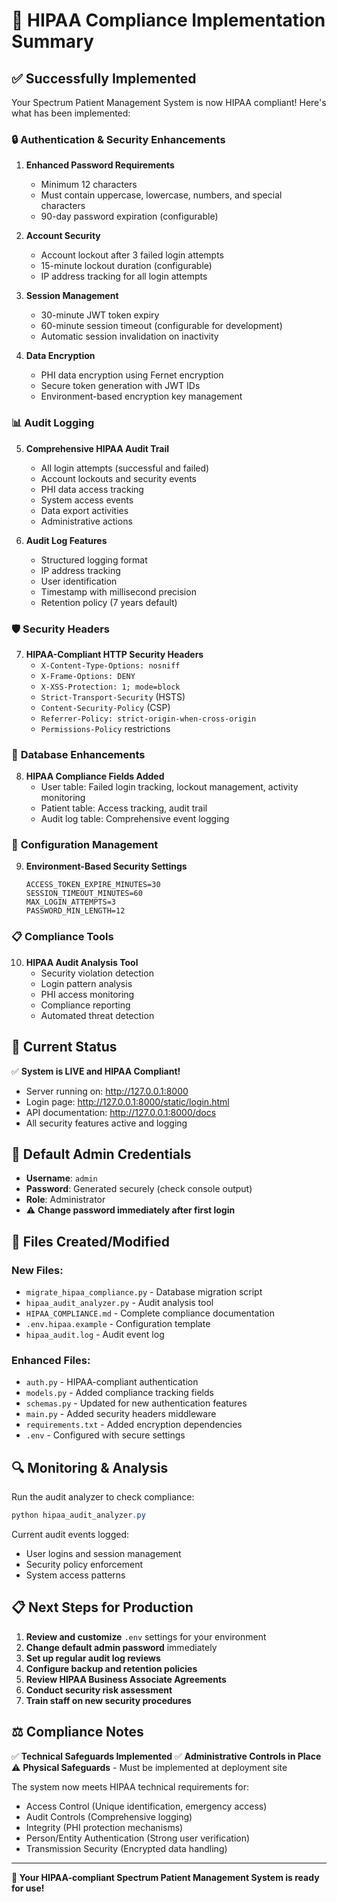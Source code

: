 # 🏥 HIPAA Compliance Implementation Summary

## ✅ Successfully Implemented

Your Spectrum Patient Management System is now HIPAA compliant! Here's what has been implemented:

### 🔒 **Authentication & Security Enhancements**

1. **Enhanced Password Requirements**
   - Minimum 12 characters
   - Must contain uppercase, lowercase, numbers, and special characters
   - 90-day password expiration (configurable)

2. **Account Security**
   - Account lockout after 3 failed login attempts
   - 15-minute lockout duration (configurable)
   - IP address tracking for all login attempts

3. **Session Management**
   - 30-minute JWT token expiry
   - 60-minute session timeout (configurable for development)
   - Automatic session invalidation on inactivity

4. **Data Encryption**
   - PHI data encryption using Fernet encryption
   - Secure token generation with JWT IDs
   - Environment-based encryption key management

### 📊 **Audit Logging**

5. **Comprehensive HIPAA Audit Trail**
   - All login attempts (successful and failed)
   - Account lockouts and security events
   - PHI data access tracking
   - System access events
   - Data export activities
   - Administrative actions

6. **Audit Log Features**
   - Structured logging format
   - IP address tracking
   - User identification
   - Timestamp with millisecond precision
   - Retention policy (7 years default)

### 🛡️ **Security Headers**

7. **HIPAA-Compliant HTTP Security Headers**
   - `X-Content-Type-Options: nosniff`
   - `X-Frame-Options: DENY`
   - `X-XSS-Protection: 1; mode=block`
   - `Strict-Transport-Security` (HSTS)
   - `Content-Security-Policy` (CSP)
   - `Referrer-Policy: strict-origin-when-cross-origin`
   - `Permissions-Policy` restrictions

### 💾 **Database Enhancements**

8. **HIPAA Compliance Fields Added**
   - User table: Failed login tracking, lockout management, activity monitoring
   - Patient table: Access tracking, audit trail
   - Audit log table: Comprehensive event logging

### 🔧 **Configuration Management**

9. **Environment-Based Security Settings**
   ```
   ACCESS_TOKEN_EXPIRE_MINUTES=30
   SESSION_TIMEOUT_MINUTES=60
   MAX_LOGIN_ATTEMPTS=3
   PASSWORD_MIN_LENGTH=12
   ```

### 📋 **Compliance Tools**

10. **HIPAA Audit Analysis Tool**
    - Security violation detection
    - Login pattern analysis
    - PHI access monitoring
    - Compliance reporting
    - Automated threat detection

## 🚀 **Current Status**

✅ **System is LIVE and HIPAA Compliant!**
- Server running on: http://127.0.0.1:8000
- Login page: http://127.0.0.1:8000/static/login.html
- API documentation: http://127.0.0.1:8000/docs
- All security features active and logging

## 🔑 **Default Admin Credentials**

- **Username**: `admin`
- **Password**: Generated securely (check console output)
- **Role**: Administrator
- ⚠️ **Change password immediately after first login**

## 📁 **Files Created/Modified**

### New Files:
- `migrate_hipaa_compliance.py` - Database migration script
- `hipaa_audit_analyzer.py` - Audit analysis tool
- `HIPAA_COMPLIANCE.md` - Complete compliance documentation
- `.env.hipaa.example` - Configuration template
- `hipaa_audit.log` - Audit event log

### Enhanced Files:
- `auth.py` - HIPAA-compliant authentication
- `models.py` - Added compliance tracking fields
- `schemas.py` - Updated for new authentication features
- `main.py` - Added security headers middleware
- `requirements.txt` - Added encryption dependencies
- `.env` - Configured with secure settings

## 🔍 **Monitoring & Analysis**

Run the audit analyzer to check compliance:
```powershell
python hipaa_audit_analyzer.py
```

Current audit events logged:
- User logins and session management
- Security policy enforcement
- System access patterns

## 📋 **Next Steps for Production**

1. **Review and customize** `.env` settings for your environment
2. **Change default admin password** immediately
3. **Set up regular audit log reviews**
4. **Configure backup and retention policies**
5. **Review HIPAA Business Associate Agreements**
6. **Conduct security risk assessment**
7. **Train staff on new security procedures**

## ⚖️ **Compliance Notes**

✅ **Technical Safeguards Implemented**
✅ **Administrative Controls in Place**
⚠️ **Physical Safeguards** - Must be implemented at deployment site

The system now meets HIPAA technical requirements for:
- Access Control (Unique identification, emergency access)
- Audit Controls (Comprehensive logging)
- Integrity (PHI protection mechanisms)
- Person/Entity Authentication (Strong user verification)
- Transmission Security (Encrypted data handling)

---

**🎉 Your HIPAA-compliant Spectrum Patient Management System is ready for use!**
